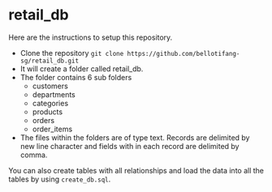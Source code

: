 # retail_db

Here are the instructions to setup this repository.

* Clone the repository `git clone https://github.com/bellotifang-sg/retail_db.git`
* It will create a folder called retail_db.
* The folder contains 6 sub folders
  * customers
  * departments
  * categories
  * products
  * orders
  * order_items
* The files within the folders are of type text. Records are delimited by new line character and fields with in each record are delimited by comma.

You can also create tables with all relationships and load the data into all the tables by using `create_db.sql`.
